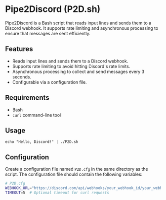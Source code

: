 # Pipe2Discord (P2D.sh)

Pipe2Discord is a Bash script that reads input lines and sends them to a Discord webhook. It supports rate limiting and asynchronous processing to ensure that messages are sent efficiently.

## Features

- Reads input lines and sends them to a Discord webhook.
- Supports rate limiting to avoid hitting Discord's rate limits.
- Asynchronous processing to collect and send messages every 3 seconds.
- Configurable via a configuration file.

## Requirements

- Bash
- `curl` command-line tool

## Usage
`echo "Hello, Discord!" | ./P2D.sh`

## Configuration

Create a configuration file named `P2D.cfg` in the same directory as the script. The configuration file should contain the following variables:

```bash
# P2D.cfg
WEBHOOK_URL="https://discord.com/api/webhooks/your_webhook_id/your_webhook_token"
TIMEOUT=5  # Optional timeout for curl requests